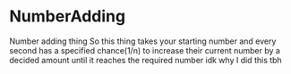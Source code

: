 # NumberAdding
Number adding thing
So this thing takes your starting number and every second has a specified chance(1/n) to increase their current number by a decided amount until it reaches the required number
idk why I did this tbh
